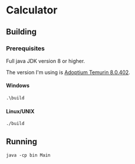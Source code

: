 # Calculator

## Building
### Prerequisites
Full java JDK version 8 or higher.

The version I'm using is [Adoptium Temurin 8.0.402](https://adoptium.net/temurin/archive/?version=8).

#### Windows
```cmd
.\build
```
#### Linux/UNIX
```sh
./build
```

## Running

```
java -cp bin Main
```